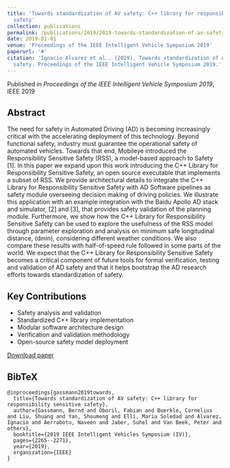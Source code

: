 ```yaml
---
title: 'Towards standardization of AV safety: C++ library for responsibility sensitive
  safety'
collection: publications
permalink: /publications/2019/2019-towards-standardization-of-av-safety-c--library-fo
date: 2019-01-01
venue: 'Proceedings of the IEEE Intelligent Vehicle Symposium 2019'
paperurl: '#'
citation: 'Ignacio Alvarez et al.. (2019). Towards standardization of AV safety: C++ library for responsibility sensitive
  safety. Proceedings of the IEEE Intelligent Vehicle Symposium 2019.'
---
```


Published in *Proceedings of the IEEE Intelligent Vehicle Symposium 2019*, IEEE 2019

## Abstract

The need for safety in Automated Driving (AD) is becoming increasingly critical with the accelerating deployment of this technology. Beyond functional safety, industry must guarantee the operational safety of automated vehicles. Towards that end, Mobileye introduced the Responsibility Sensitive Safety (RSS), a model-based approach to Safety [1]. In this paper we expand upon this work introducing the C++ Library for Responsibility Sensitive Safety, an open source executable that implements a subset of RSS. We provide architectural details to integrate the C++ Library for Responsibility Sensitive Safety with AD Software pipelines as safety module overseeing decision making of driving policies. We illustrate this application with an example integration with the Baidu Apollo AD stack and simulator, [2] and [3], that provides safety validation of the planning module. Furthermore, we show how the C++ Library for Responsibility Sensitive Safety can be used to explore the usefulness of the RSS model through parameter exploration and analysis on minimum safe longitudinal distance, (dmin), considering different weather conditions. We also compare these results with half-of-speed rule followed in some parts of the world. We expect that the C++ Library for Responsibility Sensitive Safety becomes a critical component of future tools for formal verification, testing and validation of AD safety and that it helps bootstrap the AD research efforts towards standardization of safety.

## Key Contributions

* Safety analysis and validation
* Standardized C++ library implementation
* Modular software architecture design
* Verification and validation methodology
* Open-source safety model deployment


[Download paper]('https://ieeexplore.ieee.org/document/8813885#')

## BibTeX

```
@inproceedings{gassmann2019towards,
  title={Towards standardization of AV safety: C++ library for responsibility sensitive safety},
  author={Gassmann, Bernd and Oboril, Fabian and Buerkle, Cornelius and Liu, Shuang and Yan, Shoumeng and Elli, Maria Soledad and Alvarez, Ignacio and Aerrabotu, Naveen and Jaber, Suhel and Van Beek, Peter and others},
  booktitle={2019 IEEE Intelligent Vehicles Symposium (IV)},
  pages={2265--2271},
  year={2019},
  organization={IEEE}
}
```